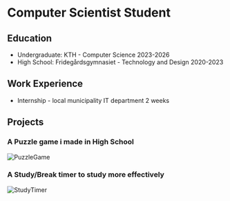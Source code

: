 # Computer Scientist Student

## Education
- Undergraduate: KTH - Computer Science 2023-2026
- High School: Fridegårdsgymnasiet - Technology and Design 2020-2023
## Work Experience
- Internship - local municipality IT department 2 weeks
## Projects
### A Puzzle game i made in High School
![PuzzleGame](https://github.com/SrQuacksAlot/portfolio/assets/52632838/afd0a2f3-7bd3-4e76-9b9e-270aaf8d7cab)
### A Study/Break timer to study more effectively
![StudyTimer](https://github.com/SrQuacksAlot/portfolio/assets/52632838/3f58bb4f-15d2-4f00-88df-451071d52c0b)

